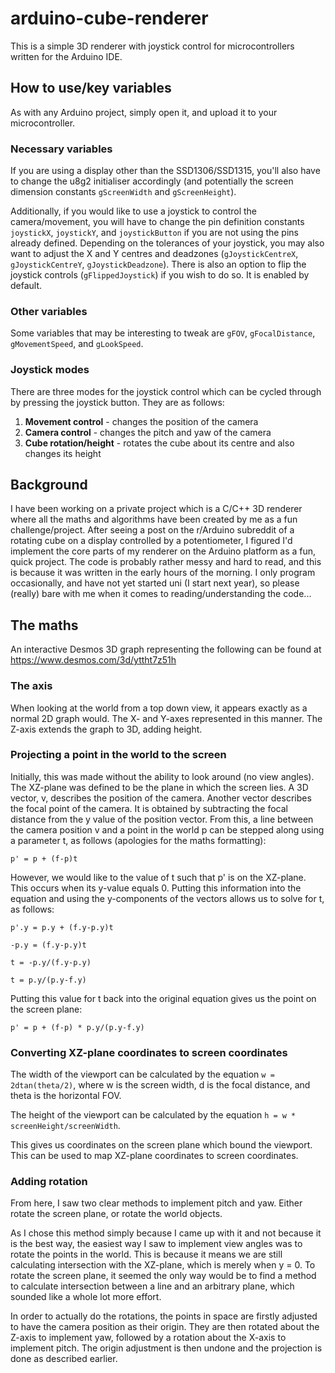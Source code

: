 # arduino-cube-renderer
This is a simple 3D renderer with joystick control for microcontrollers written for the Arduino IDE.

## How to use/key variables
As with any Arduino project, simply open it, and upload it to your microcontroller.

### Necessary variables
If you are using a display other than the SSD1306/SSD1315, you'll also have to change the u8g2 initialiser accordingly (and potentially the screen dimension constants `gScreenWidth` and `gScreenHeight`).

Additionally, if you would like to use a joystick to control the camera/movement, you will have to change the pin definition constants `joystickX`, `joystickY`, and `joystickButton` if you are not using the pins already defined.
Depending on the tolerances of your joystick, you may also want to adjust the X and Y centres and deadzones (`gJoystickCentreX`, `gJoystickCentreY`, `gJoystickDeadzone`). There is also an option to flip the joystick controls (`gFlippedJoystick`) if you wish to do so. It is enabled by default.

### Other variables
Some variables that may be interesting to tweak are `gFOV`, `gFocalDistance`, `gMovementSpeed`, and `gLookSpeed`.

### Joystick modes
There are three modes for the joystick control which can be cycled through by pressing the joystick button. They are as follows:
1. **Movement control** - changes the position of the camera
2. **Camera control** - changes the pitch and yaw of the camera
3. **Cube rotation/height** - rotates the cube about its centre and also changes its height

## Background
I have been working on a private project which is a C/C++ 3D renderer where all the maths and algorithms have been created by me as a fun challenge/project. After seeing a post on the r/Arduino subreddit of a rotating cube on a display controlled by a potentiometer, I figured I'd implement the core parts of my renderer on the Arduino platform as a fun, quick project. The code is probably rather messy and hard to read, and this is because it was written in the early hours of the morning. I only program occasionally, and have not yet started uni (I start next year), so please (really) bare with me when it comes to reading/understanding the code...

## The maths
An interactive Desmos 3D graph representing the following can be found at https://www.desmos.com/3d/yttht7z51h

### The axis
When looking at the world from a top down view, it appears exactly as a normal 2D graph would. The X- and Y-axes represented in this manner. The Z-axis extends the graph to 3D, adding height.

### Projecting a point in the world to the screen
Initially, this was made without the ability to look around (no view angles). The XZ-plane was defined to be the plane in which the screen lies. A 3D vector, v, describes the position of the camera. Another vector describes the focal point of the camera. It is obtained by subtracting the focal distance from the y value of the position vector. From this, a line between the camera position v and a point in the world p can be stepped along using a parameter t, as follows (apologies for the maths formatting):

`p' = p + (f-p)t`

However, we would like to the value of t such that p' is on the XZ-plane. This occurs when its y-value equals 0. Putting this information into the equation and using the y-components of the vectors allows us to solve for t, as follows:

`p'.y = p.y + (f.y-p.y)t`

`-p.y = (f.y-p.y)t`

`t = -p.y/(f.y-p.y)`

`t = p.y/(p.y-f.y)`

Putting this value for t back into the original equation gives us the point on the screen plane:

`p' = p + (f-p) * p.y/(p.y-f.y)`

### Converting XZ-plane coordinates to screen coordinates
The width of the viewport can be calculated by the equation `w = 2dtan(theta/2)`, where w is the screen width, d is the focal distance, and theta is the horizontal FOV.

The height of the viewport can be calculated by the equation `h = w * screenHeight/screenWidth`.

This gives us coordinates on the screen plane which bound the viewport. This can be used to map XZ-plane coordinates to screen coordinates.

### Adding rotation
From here, I saw two clear methods to implement pitch and yaw. Either rotate the screen plane, or rotate the world objects.

As I chose this method simply because I came up with it and not because it is the best way, the easiest way I saw to implement view angles was to rotate the points in the world. This is because it means we are still calculating intersection with the XZ-plane, which is merely when y = 0. To rotate the screen plane, it seemed the only way would be to find a method to calculate intersection between a line and an arbitrary plane, which sounded like a whole lot more effort.

In order to actually do the rotations, the points in space are firstly adjusted to have the camera position as their origin. They are then rotated about the Z-axis to implement yaw, followed by a rotation about the X-axis to implement pitch. The origin adjustment is then undone and the projection is done as described earlier.
